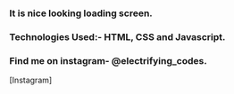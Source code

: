 ### It is nice looking loading screen.

### Technologies Used:- HTML, CSS and Javascript.

### Find me on instagram- @electrifying_codes.

[Instagram]
